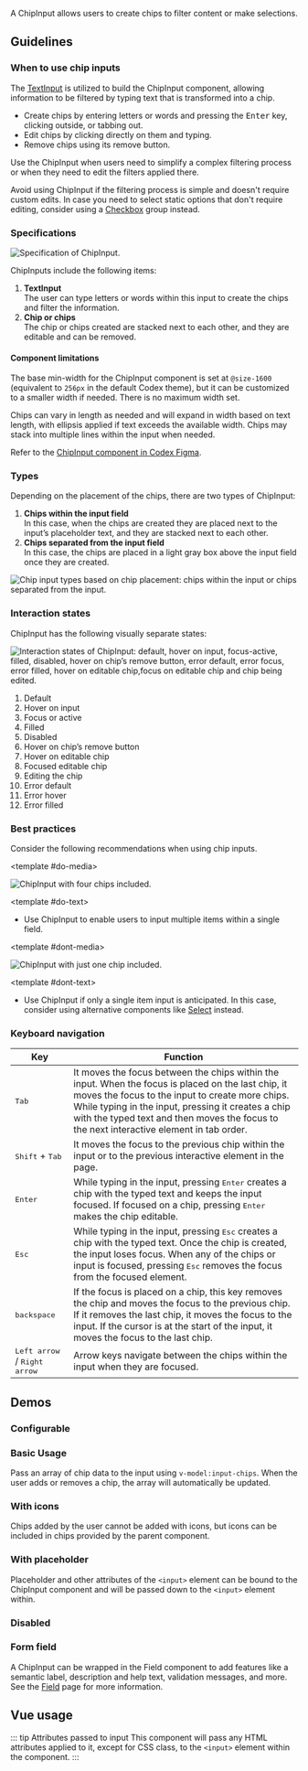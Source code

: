 <script setup>
import { ref } from 'vue';
import { CdxChipInput } from '@wikimedia/codex';
import ChipInputConfigurable from '@/../component-demos/chip-input/examples/ChipInputConfigurable.vue';
import ChipInputBasic from '@/../component-demos/chip-input/examples/ChipInputBasic.vue';
import ChipInputWithIcons from '@/../component-demos/chip-input/examples/ChipInputWithIcons.vue';
import ChipInputWithPlaceholder from '@/../component-demos/chip-input/examples/ChipInputWithPlaceholder.vue';
import ChipInputDisabled from '@/../component-demos/chip-input/examples/ChipInputDisabled.vue';
import ChipInputField from '@/../component-demos/chip-input/examples/ChipInputField.vue';

const controlsConfig = [
	{
		name: 'chipAriaDescription',
		type: 'text',
		default: 'Press Enter to edit or Delete to remove'
	},
	{
		name: 'separateInput',
		type: 'boolean'
	},
	{
		name: 'status',
		type: 'radio',
		options: [ 'default', 'error' ],
	},
	{
		name: 'disabled',
		type: 'boolean'
	}
];
</script>

A ChipInput allows users to create chips to filter content or make selections.

## Guidelines

### When to use chip inputs

The [TextInput](./text-input.md) is utilized to build the ChipInput component, allowing information to be filtered by typing text that is transformed into a chip.

- Create chips by entering letters or words and pressing the <kbd>Enter</kbd> key, clicking outside, or tabbing out.
- Edit chips by clicking directly on them and typing.
- Remove chips using its remove button.

Use the ChipInput when users need to simplify a complex filtering process or when they need to edit the filters applied there.

Avoid using ChipInput if the filtering process is simple and doesn't require custom edits. In case you need to select static options that don't require editing, consider using a [Checkbox](./checkbox.html) group instead.

### Specifications

![Specification of ChipInput.](../../assets/components/chip-input-specifications.svg)

ChipInputs include the following items:
1. **TextInput**<br>The user can type letters or words within this input to create the chips and filter the information.
2. **Chip or chips**<br>The chip or chips created are stacked next to each other, and they are editable and can be removed.

#### Component limitations

The base min-width for the ChipInput component is set at `@size-1600` (equivalent to `256px` in the default Codex theme), but it can be customized to a smaller width if needed. There is no maximum width set.

Chips can vary in length as needed and will expand in width based on text length, with ellipsis applied if text exceeds the available width.
Chips may stack into multiple lines within the input when needed.

Refer to the [ChipInput component in Codex Figma](https://www.figma.com/file/KoDuJMadWBXtsOtzGS4134/%E2%9D%96-Codex-components?type=design&node-id=10650-146265&mode=design&t=2O0ceqiRfqCtnidq-11).

### Types
Depending on the placement of the chips, there are two types of ChipInput:

1. **Chips within the input field**<br>In this case, when the chips are created they are placed next to the input’s placeholder text, and they are stacked next to each other.
2. **Chips separated from the input field**<br>In this case, the chips are placed in a light gray box above the input field once they are created.

![Chip input types based on chip placement: chips within the input or chips separated from the input.](../../assets/components/chip-input-types.svg)

### Interaction states

ChipInput has the following visually separate states:

![Interaction states of ChipInput: default, hover on input, focus-active, filled, disabled, hover on chip’s remove button, error default, error focus, error filled, hover on editable chip,focus on editable chip and chip being edited.
](../../assets/components/chip-input-interaction-states.svg)

<div class="cdx-docs-multi-column cdx-docs-multi-columns-2">

1. Default
2. Hover on input
3. Focus or active
4. Filled
5. Disabled
6. Hover on chip’s remove button
7. Hover on editable chip
8. Focused editable chip
9. Editing the chip
10. Error default
11. Error hover
12. Error filled

</div>

### Best practices

Consider the following recommendations when using chip inputs.

<cdx-demo-rules>

<template #do-media>

![ChipInput with four chips included.](../../assets/components/chip-input-best-practices-usage-do.svg)

</template>

<template #do-text>

- Use ChipInput to enable users to input multiple items within a single field.

</template>

<template #dont-media>

![ChipInput with just one chip included.](../../assets/components/chip-input-best-practices-usage-dont.svg)

</template>

<template #dont-text>

- Use ChipInput if only a single item input is anticipated. In this case, consider using alternative components like [Select](./select.md) instead.

</template>

</cdx-demo-rules>

### Keyboard navigation

| Key | Function |
| -- | -- |
| <kbd>Tab</kbd> | It moves the focus between the chips within the input. When the focus is placed on the last chip, it moves the focus to the input to create more chips. While typing in the input, pressing it creates a chip with the typed text and then moves the focus to the next interactive element in tab order. |
| <kbd>Shift</kbd> + <kbd>Tab</kbd> | It moves the focus to the previous chip within the input or to the previous interactive element in the page. |
| <kbd>Enter</kbd> | While typing in the input, pressing <kbd>Enter</kbd> creates a chip with the typed text and keeps the input focused. If focused on a chip, pressing <kbd>Enter</kbd> makes the chip editable. |
| <kbd>Esc</kbd> | While typing in the input, pressing <kbd>Esc</kbd> creates a chip with the typed text. Once the chip is created, the input loses focus. When any of the chips or input is focused, pressing <kbd>Esc</kbd> removes the focus from the focused element. |
| <kbd>backspace</kbd> | If the focus is placed on a chip, this key removes the chip and moves the focus to the previous chip. If it removes the last chip, it moves the focus to the input. If the cursor is at the start of the input, it moves the focus to the last chip. |
| <kbd>Left arrow</kbd> / <kbd>Right arrow</kbd> | Arrow keys navigate between the chips within the input when they are focused. |

## Demos

### Configurable

<cdx-demo-wrapper :controls-config="controlsConfig">
<template v-slot:demo="{ propValues }">
	<chip-input-configurable v-bind="propValues" />
</template>
</cdx-demo-wrapper>

### Basic Usage

Pass an array of chip data to the input using `v-model:input-chips`. When the user adds or
removes a chip, the array will automatically be updated.

<cdx-demo-wrapper :force-reset="true">
<template v-slot:demo>
	<chip-input-basic />
</template>

<template v-slot:code>

:::code-group

<<< @/../component-demos/chip-input/examples/ChipInputBasic.vue [NPM]

<<< @/../component-demos/chip-input/examples-mw/ChipInputBasic.vue [MediaWiki]

:::

</template>
</cdx-demo-wrapper>

### With icons

Chips added by the user cannot be added with icons, but icons can be included in chips
provided by the parent component.

<cdx-demo-wrapper :force-reset="true">
<template v-slot:demo>
	<chip-input-with-icons />
</template>
<template v-slot:code>

:::code-group

<<< @/../component-demos/chip-input/examples/ChipInputWithIcons.vue [NPM]

<<< @/../component-demos/chip-input/examples-mw/ChipInputWithIcons.vue [MediaWiki]

:::

</template>
</cdx-demo-wrapper>

### With placeholder

Placeholder and other attributes of the `<input>` element can be bound to the ChipInput
component and will be passed down to the `<input>` element within.

<cdx-demo-wrapper :force-reset="true">
<template v-slot:demo>
	<chip-input-with-placeholder />
</template>
<template v-slot:code>

:::code-group

<<< @/../component-demos/chip-input/examples/ChipInputWithPlaceholder.vue [NPM]

<<< @/../component-demos/chip-input/examples-mw/ChipInputWithPlaceholder.vue [MediaWiki]

:::

</template>
</cdx-demo-wrapper>

### Disabled

<cdx-demo-wrapper :force-reset="true">
<template v-slot:demo>
	<chip-input-disabled />
</template>
<template v-slot:code>

:::code-group

<<< @/../component-demos/chip-input/examples/ChipInputDisabled.vue [NPM]

<<< @/../component-demos/chip-input/examples-mw/ChipInputDisabled.vue [MediaWiki]

:::

</template>
</cdx-demo-wrapper>

### Form field

A ChipInput can be wrapped in the Field component to add features like a semantic label, description
and help text, validation messages, and more. See the [Field](./field.md) page for more information.

<cdx-demo-wrapper>
<template v-slot:demo>
	<chip-input-field />
</template>
<template v-slot:code>

:::code-group

<<< @/../component-demos/chip-input/examples/ChipInputField.vue [NPM]

<<< @/../component-demos/chip-input/examples-mw/ChipInputField.vue [MediaWiki]

:::

</template>
</cdx-demo-wrapper>

## Vue usage

::: tip Attributes passed to input
This component will pass any HTML attributes applied to it, except for CSS class, to the `<input>`
element within the component.
:::
